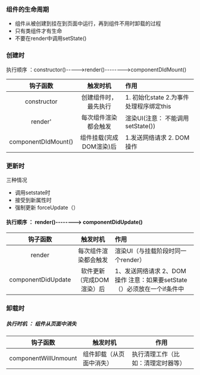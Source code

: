 ### 组件的生命周期

- 组件从被创建到挂在到页面中运行，再到组件不用时卸载的过程
- 只有类组件才有生命
- 不要在render中调用setState()

### 创建时 

执行顺序 ：constructor()----->render()-------->componentDIdMount()

|      钩子函数       |        触发时机         | 作用                                    |
| :-----------------: | :---------------------: | :-------------------------------------- |
|     constructor     |  创建组件时，最先执行   | 1. 初始化state 2.为事件处理程序绑定this |
|       render'       |  每次组件渲染都会触发   | 渲染UI(注意： 不能调用setState())       |
| componentDIdMount() | 组件挂载(完成DOM渲染)后 | 1.发送网络请求 2. DOM操作               |

### 更新时

三种情况

- 调用setstate时
- 接受到新属性时
- 强制更新 forceUpdate（）

#### 执行顺序 ： render()--------> componentDidUpdate()

|      钩子函数      |         触发时机          | 作用                                                         |
| :----------------: | :-----------------------: | :----------------------------------------------------------- |
|       render       |   每次组件渲染都会触发    | 渲染UI（与挂载阶段时同一个render）                           |
| componentDidUpdate | 软件更新（完成DOM渲染）后 | 1、发送网络请求  2、DOM操作 注意：如果要setState（）必须放在一个if条件中 |

### 卸载时

##### 执行时机 ： 组件从页面中消失

| 钩子函数             | 触发时机                 | 作用                               |
| -------------------- | ------------------------ | ---------------------------------- |
| componentWillUnmount | 组件卸载（从页面中消失） | 执行清理工作（比如：清理定时器等） |

